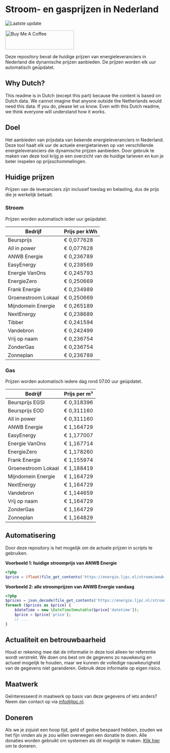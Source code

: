 # Stroom- en gasprijzen in Nederland

![Laatste update](https://img.shields.io/badge/laatste%20update-2025--10--19%2002%3A00%20CET-brightgreen)

<a href="https://www.buymeacoffee.com/Lars-" target="_blank"><img src="https://cdn.buymeacoffee.com/buttons/v2/default-orange.png" alt="Buy Me A Coffee" height="60" style="height: 60px !important;width: 217px !important;" ></a>

Deze repository bevat de huidige prijzen van energieleveranciers in Nederland die dynamische prijzen aanbieden. De prijzen worden elk uur automatisch geüpdatet.

## Why Dutch?

This readme is in Dutch (except this part) because the content is based on Dutch data. We cannot imagine that anyone outside the Netherlands would need this data. If you do, please let us know. Even with this Dutch readme, we think
everyone will understand how it works.

## Doel

Het aanbieden van prijsdata van bekende energieleveranciers in Nederland. Deze tool haalt elk uur de actuele energietarieven op van verschillende energieleveranciers die dynamische prijzen aanbieden. Door gebruik te maken van deze tool
krijg je een overzicht van de huidige tarieven en kun je beter inspelen op prijsschommelingen.

## Huidige prijzen

Prijzen van de leveranciers zijn inclusief toeslag en belasting, dus de prijs die je werkelijk betaalt.

### Stroom

Prijzen worden automatisch ieder uur geüpdatet.

 Bedrijf | Prijs per kWh 
---------|---------------
Beursprijs | € 0,077628
All in power | € 0,077628
ANWB Energie | € 0,236789
EasyEnergy | € 0,238569
Energie VanOns | € 0,245793
EnergieZero | € 0,250669
Frank Energie | € 0,234989
Groenestroom Lokaal | € 0,250669
Mijndomein Energie | € 0,265189
NextEnergy | € 0,238689
Tibber | € 0,241594
Vandebron | € 0,242499
Vrij op naam | € 0,236754
ZonderGas | € 0,236754
Zonneplan | € 0,236789


### Gas

Prijzen worden automatisch iedere dag rond 07.00 uur geüpdatet.

 Bedrijf | Prijs per m³ 
---------|--------------
Beursprijs EGSI | € 0,318396
Beursprijs EOD | € 0,311160
All in power | € 0,311160
ANWB Energie | € 1,164729
EasyEnergy | € 1,177007
Energie VanOns | € 1,167714
EnergieZero | € 1,178260
Frank Energie | € 1,155974
Groenestroom Lokaal | € 1,188419
Mijndomein Energie | € 1,164729
NextEnergy | € 1,164729
Vandebron | € 1,144659
Vrij op naam | € 1,164729
ZonderGas | € 1,164729
Zonneplan | € 1,164829


## Automatisering

Door deze repository is het mogelijk om de actuele prijzen in scripts te gebruiken.

**Voorbeeld 1: huidige stroomprijs van ANWB Energie**

```php
<?php
$price = (float)file_get_contents('https://energie.ljpc.nl/stroom/anwb-energie-nu.txt');

```

**Voorbeeld 2: alle stroomprijzen van ANWB Energie vandaag**

```php
<?php
$prices = json_decode(file_get_contents('https://energie.ljpc.nl/stroom/all-in-power-vandaag.json'),true);
foreach ($prices as $price) {
    $dateTime = new \DateTimeImmutable($price['datetime']);
    $price = $price['price'];
    // ...
}
```

## Actualiteit en betrouwbaarheid

Houd er rekening mee dat de informatie in deze tool alleen ter referentie wordt verstrekt. We doen ons best om de gegevens zo nauwkeurig en actueel mogelijk te houden, maar we kunnen de volledige nauwkeurigheid van de gegevens niet
garanderen. Gebruik deze informatie op eigen risico.

## Maatwerk

Geïnteresseerd in maatwerk op basis van deze gegevens of iets anders? Neem dan contact op
via [info@ljpc.nl](mailto:info@ljpc.nl?subject=Energie%20prijzen).

## Doneren

Als we je zojuist een hoop tijd, geld of gedoe bespaard hebben, zouden we het fijn vinden als je zou willen overwegen een
donatie te doen. Alle donaties worden gebruikt om systemen als dit mogelijk te
maken. [Klik hier](https://www.buymeacoffee.com/Lars-) om te doneren.
